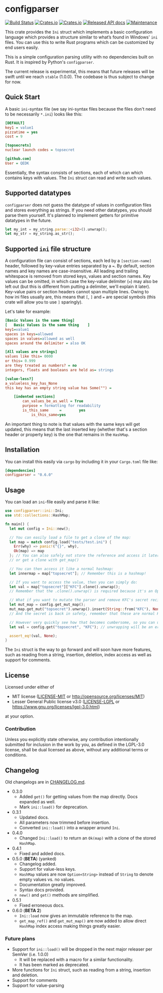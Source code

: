 # configparser
[![Build Status](https://travis-ci.com/QEDK/configparser-rs.svg?branch=master)](https://travis-ci.com/QEDK/configparser-rs) [![Crates.io](https://img.shields.io/crates/l/configparser?color=black)](LICENSE-MIT) [![Crates.io](https://img.shields.io/crates/v/configparser?color=black)](https://crates.io/crates/configparser) [![Released API docs](https://docs.rs/configparser/badge.svg)](https://docs.rs/configparser) [![Maintenance](https://img.shields.io/maintenance/yes/2020)](https://github.com/QEDK/configparser-rs)

This crate provides the `Ini` struct which implements a basic configuration language which provides a structure similar to what’s found in Windows' `ini` files. You can use this to write Rust programs which can be customized by end users easily.

This is a simple configuration parsing utility with no dependencies built on Rust. It is inspired by Python's `configparser`.

The current release is experimental, this means that future releases will be swift until we reach `stable` (1.0.0).
The codebase is thus subject to change for now.

## Quick Start

A basic `ini`-syntax file (we say ini-syntax files because the files don't need to be necessarily `*.ini`) looks like this:
```INI
[DEFAULT]
key1 = value1
pizzatime = yes
cost = 9

[topsecrets]
nuclear launch codes = topsecret

[github.com]
User = QEDK
```
Essentially, the syntax consists of sections, each of which can which contains keys with values. The `Ini` struct can read and write such values.

## Supported datatypes
`configparser` does not guess the datatype of values in configuration files and stores everything as strings. If you need other datatypes, you should
parse them yourself. It's planned to implement getters for primitive datatypes in the future.
```rust
let my_int = my_string.parse::<i32>().unwrap();
let my_str = my_string.as_str();
```

## Supported `ini` file structure
A configuration file can consist of sections, each led by a `[section-name]` header, followed by key-value entries separated by a `=`. By default, section names and key names are case-insensitive. All leading and trailing whitespace is removed from stored keys, values and section names.
Key values can be omitted, in which case the key-value delimiter (`=`) may also be left out (but this is different from putting a delimiter, we'll
explain it later). Key-value pairs or section headers cannot span multiple lines.
Owing to how ini files usually are, this means that `[`, `]` and `=` are special symbols (this crate will allow you to use `]` sparingly).

Let's take for example:
```INI
[Basic Values is the same thing]
[   Basic Values is the same thing    ]
key1=value1
spaces in keys=allowed
spaces in values=allowed as well
spaces around the delimiter = also OK

[All values are strings]
values like this= 0000
or this= 0.999
are they treated as numbers? = no
integers, floats and booleans are held as= strings

[value-less?]
a_valueless_key_has_None
this key has an empty string value has Some("") =

    [indented sections]
        can_values_be_as_well = True
        purpose = formatting for readability
        is_this_same     =        yes
            is_this_same=yes
```
An important thing to note is that values with the same keys will get updated, this means that the last inserted key (whether that's a section header
or property key) is the one that remains in the `HashMap`.

## Installation
You can install this easily via `cargo` by including it in your `Cargo.toml` file like:
```TOML
[dependencies]
configparser = "0.6.0"
```

## Usage
You can load an `ini`-file easily and parse it like:
```rust
use configparser::ini::Ini;
use std::collections::HashMap;

fn main() {
  let mut config = Ini::new();

  // You can easily load a file to get a clone of the map:
  let map = match config.load("tests/test.ini") {
  	Err(why) => panic!("{}", why),
  	Ok(map) => map
  }; // You can also safely not store the reference and access it later with get_map_ref()
  // or get a clone with get_map()

  // You can then access it like a normal hashmap:
  let innermap = map["topsecret"]; // Remember this is a hashmap!

  // If you want to access the value, then you can simply do:
  let val = map["topsecret"]["KFC"].clone().unwrap();
  // Remember that the .clone().unwrap() is required because it's an Option<String> type!

  // What if you want to mutate the parser and remove KFC's secret recipe? Just use get_mut_map()
  let mut_map = config.get_mut_map();
  mut_map.get_mut("topsecret").unwrap().insert(String::from("KFC"), None);
  // And the secret is back in safety, remember that these are normal HashMap functions chained for convenience.

  // However very quickly see how that becomes cumbersome, so you can use the handy get() function from Ini
  let val = config.get("topsecret", "KFC"); // unwrapping will be an error because we just emptied it!

  assert_eq!(val, None);
}
```
The `Ini` struct is the way to go forward and will soon have more features, such as reading from a string, insertion, deletion, index access
as well as support for comments.

## License

Licensed under either of

 * MIT license ([LICENSE-MIT](LICENSE-MIT) or http://opensource.org/licenses/MIT)
 * Lesser General Public license v3.0 ([LICENSE-LGPL](LICENSE-LGPL) or https://www.gnu.org/licenses/lgpl-3.0.html)

at your option.

### Contribution

Unless you explicitly state otherwise, any contribution intentionally submitted
for inclusion in the work by you, as defined in the LGPL-3.0 license, shall be dual licensed as above, without any
additional terms or conditions.

## Changelog

Old changelogs are in [CHANGELOG.md](CHANGELOG.md).
- 0.3.0
  - Added `get()` for getting values from the map directly. Docs expanded as well.
  - Mark `ini::load()` for deprecation.
- 0.3.1
  - Updated docs.
  - All parameters now trimmed before insertion.
  - Converted `ini::load()` into a wrapper around `Ini`.
- 0.4.0
  - Changed `Ini::load()` to return an `Ok(map)` with a clone of the stored `HashMap`.
- 0.4.1
  - Fixed and added docs.
- 0.5.0 (**BETA**) (yanked)
  - Changelog added.
  - Support for value-less keys.
  - `HashMap` values are now `Option<String>` instead of `String` to denote empty values vs. no values.
  - Documentation greatly improved.
  - Syntax docs provided.
  - `new()` and `get()` methods are simplified.
- 0.5.1
  - Fixed erroneous docs.
- 0.6.0 (**BETA 2**)
  - `Ini::load` now gives an immutable reference to the map.
  - `get_map_ref()` and `get_mut_map()` are now added to allow direct `HashMap` index access making things greatly easier.

### Future plans

- Support for `ini::load()` will be dropped in the next major releaser per SemVer (i.e. 1.0.0)
  - It will be replaced with a macro for a similar functionality.
  - It has been marked as deprecated.
- More functions for `Ini` struct, such as reading from a string, insertion and deletion.
- Support for comments
- Support for value-parsing
